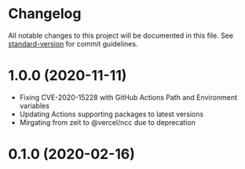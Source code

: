 # Changelog

All notable changes to this project will be documented in this file. See [standard-version](https://github.com/conventional-changelog/standard-version) for commit guidelines.

# 1.0.0 (2020-11-11)
- Fixing CVE-2020-15228 with GitHub Actions Path and Environment variables
- Updating Actions supporting packages to latest versions
- Mirgating from zeit to @vercel/ncc due to deprecation

# 0.1.0 (2020-02-16)
